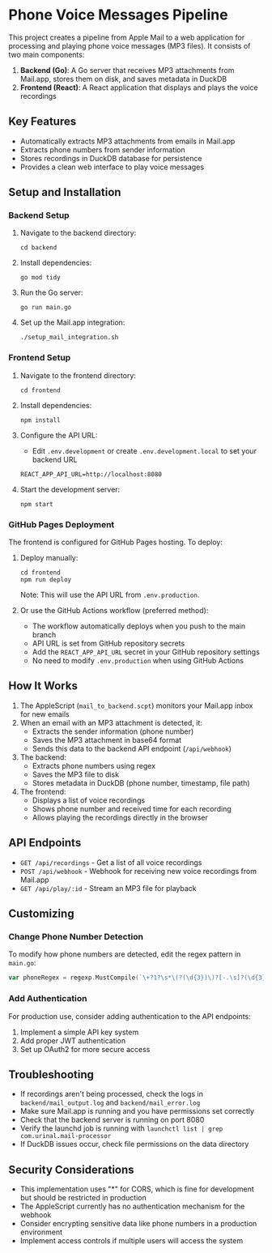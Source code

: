 # Phone Voice Messages Pipeline

This project creates a pipeline from Apple Mail to a web application for processing and playing phone voice messages (MP3 files). It consists of two main components:

1. **Backend (Go)**: A Go server that receives MP3 attachments from Mail.app, stores them on disk, and saves metadata in DuckDB
2. **Frontend (React)**: A React application that displays and plays the voice recordings

## Key Features

- Automatically extracts MP3 attachments from emails in Mail.app
- Extracts phone numbers from sender information
- Stores recordings in DuckDB database for persistence
- Provides a clean web interface to play voice messages

## Setup and Installation

### Backend Setup

1. Navigate to the backend directory:
   ```
   cd backend
   ```

2. Install dependencies:
   ```
   go mod tidy
   ```

3. Run the Go server:
   ```
   go run main.go
   ```

4. Set up the Mail.app integration:
   ```
   ./setup_mail_integration.sh
   ```

### Frontend Setup

1. Navigate to the frontend directory:
   ```
   cd frontend
   ```

2. Install dependencies:
   ```
   npm install
   ```

3. Configure the API URL:
   - Edit `.env.development` or create `.env.development.local` to set your backend URL
   ```
   REACT_APP_API_URL=http://localhost:8080
   ```

4. Start the development server:
   ```
   npm start
   ```

### GitHub Pages Deployment

The frontend is configured for GitHub Pages hosting. To deploy:

1. Deploy manually:
   ```
   cd frontend
   npm run deploy
   ```
   Note: This will use the API URL from `.env.production`.

2. Or use the GitHub Actions workflow (preferred method):
   - The workflow automatically deploys when you push to the main branch
   - API URL is set from GitHub repository secrets
   - Add the `REACT_APP_API_URL` secret in your GitHub repository settings
   - No need to modify `.env.production` when using GitHub Actions

## How It Works

1. The AppleScript (`mail_to_backend.scpt`) monitors your Mail.app inbox for new emails
2. When an email with an MP3 attachment is detected, it:
   - Extracts the sender information (phone number)
   - Saves the MP3 attachment in base64 format
   - Sends this data to the backend API endpoint (`/api/webhook`)
3. The backend:
   - Extracts phone numbers using regex
   - Saves the MP3 file to disk
   - Stores metadata in DuckDB (phone number, timestamp, file path)
4. The frontend:
   - Displays a list of voice recordings
   - Shows phone number and received time for each recording
   - Allows playing the recordings directly in the browser

## API Endpoints

- `GET /api/recordings` - Get a list of all voice recordings
- `POST /api/webhook` - Webhook for receiving new voice recordings from Mail.app
- `GET /api/play/:id` - Stream an MP3 file for playback

## Customizing

### Change Phone Number Detection

To modify how phone numbers are detected, edit the regex pattern in `main.go`:

```go
var phoneRegex = regexp.MustCompile(`\+?1?\s*\(?(\d{3})\)?[-.\s]?(\d{3})[-.\s]?(\d{4})`)
```

### Add Authentication

For production use, consider adding authentication to the API endpoints:

1. Implement a simple API key system
2. Add proper JWT authentication
3. Set up OAuth2 for more secure access

## Troubleshooting

- If recordings aren't being processed, check the logs in `backend/mail_output.log` and `backend/mail_error.log`
- Make sure Mail.app is running and you have permissions set correctly
- Check that the backend server is running on port 8080
- Verify the launchd job is running with `launchctl list | grep com.urinal.mail-processor`
- If DuckDB issues occur, check file permissions on the data directory

## Security Considerations

- This implementation uses "*" for CORS, which is fine for development but should be restricted in production
- The AppleScript currently has no authentication mechanism for the webhook
- Consider encrypting sensitive data like phone numbers in a production environment
- Implement access controls if multiple users will access the system